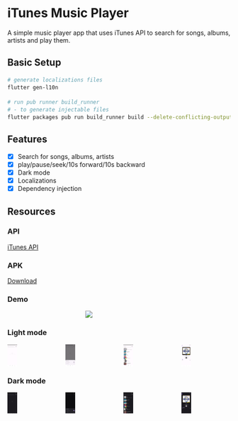 # iTunes Music Player
A simple music player app that uses iTunes API to search for songs, albums, artists and play them.

## Basic Setup
```bash
# generate localizations files
flutter gen-l10n

# run pub runner build_runner 
# - to generate injectable files
flutter packages pub run build_runner build --delete-conflicting-outputs  
```
## Features 
- [x] Search for songs, albums, artists
- [x] play/pause/seek/10s forward/10s backward
- [x] Dark mode
- [x] Localizations
- [x] Dependency injection

## Resources
### API
[iTunes API](https://developer.apple.com/library/archive/documentation/AudioVideo/Conceptual/iTuneSearchAPI/Searching.html)

### APK
[Download](resources/app-release.apk)

### Demo
<img src="resources/demo.gif" style="display: block; margin-left: auto; margin-right: auto; width: 30%;"/>

### Light mode
<div style="display: grid; grid-template-columns: repeat(4, 1fr); grid-gap: 20px;">
  <img src="resources/light1.jpg" width="20%"/>
  <img src="resources/light2.jpg" width="20%"/>
  <img src="resources/light3.jpg" width="20%"/>
  <img src="resources/light4.jpg" width="20%"/>
</div>

### Dark mode
<div style="display: grid; grid-template-columns: repeat(4, 1fr); grid-gap: 20px;">
  <img src="resources/dark1.jpg" width="20%"/>
  <img src="resources/dark2.jpg" width="20%"/>
  <img src="resources/dark3.jpg" width="20%"/>
  <img src="resources/dark4.jpg" width="20%"/>
</div>




